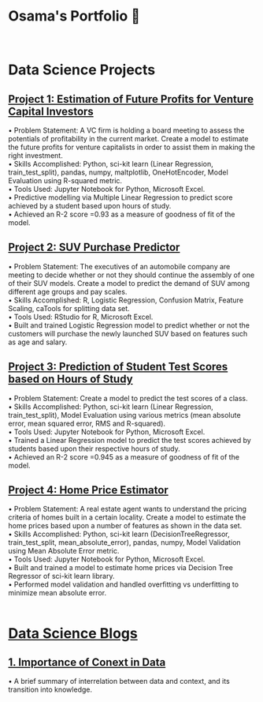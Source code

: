 # Osama's Portfolio  👋 <br />
<br />

# Data Science Projects
## [Project 1: Estimation of Future Profits for Venture Capital Investors](https://github.com/osamayusufhassan/VC_profit_estimator_multiple_linear_regression)
• Problem Statement: A VC firm is holding a board meeting to assess the potentials of profitability in the current market. Create a model to estimate the future profits for venture capitalists in order to assist them in making the right investment.<br />
•	Skills Accomplished: Python, sci-kit learn (Linear Regression, train_test_split), pandas, numpy, maltplotlib, OneHotEncoder, Model Evaluation using R-squared metric.<br />
•	Tools Used: Jupyter Notebook for Python, Microsoft Excel.<br />
• Predictive modelling via Multiple Linear Regression to predict score achieved by a student based upon hours of study.<br />
•	Achieved an R-2 score =0.93 as a measure of goodness of fit of the model.
<br />
## [Project 2: SUV Purchase Predictor](https://github.com/osamayusufhassan/SUV-purchase-prediction-logistic-regression)
• Problem Statement: The executives of an automobile company are meeting to decide whether or not they should continue the assembly of one of their SUV models. Create a model to predict the demand of SUV among  different age groups and pay scales.<br />
•	Skills Accomplished: R, Logistic Regression, Confusion Matrix, Feature Scaling, caTools for splitting data set.<br />
•	Tools Used: RStudio for R, Microsoft Excel.<br />
•	Built and trained Logistic Regression model to predict whether or not the customers will purchase the newly launched SUV based on features such as age and salary.<br />
## [Project 3: Prediction of Student Test Scores based on Hours of Study](https://github.com/osamayusufhassan/Linear-Regression-hours-vs-scores)
• Problem Statement: Create a model to predict the test scores of a class.<br />
•	Skills Accomplished: Python, sci-kit learn (Linear Regression, train_test_split), Model Evaluation using various metrics (mean absolute error, mean squared error, RMS and R-squared).<br />
•	Tools Used: Jupyter Notebook for Python, Microsoft Excel.<br />
• Trained a Linear Regression model to predict the test scores achieved by students based upon their respective hours of study.<br />
•	Achieved an R-2 score =0.945 as a measure of goodness of fit of the model.
<br />
## [Project 4: Home Price Estimator](https://github.com/osamayusufhassan/Decision_tree_regressor_price_predictor)
• Problem Statement: A real estate agent wants to understand the pricing criteria of homes built in a certain locality. Create a model to estimate the home prices based upon a number of features as shown in the data set.<br />
•	Skills Accomplished: Python, sci-kit learn (DecisionTreeRegressor, train_test_split, mean_absolute_error), pandas, numpy, Model Validation using Mean Absolute Error metric.<br />
•	Tools Used: Jupyter Notebook for Python, Microsoft Excel.<br />
• Built and trained a model to estimate home prices via Decision Tree Regressor of sci-kit learn library.<br />
• Performed model validation and handled overfitting vs underfitting to minimize mean absolute error.<br />
<br />


# [Data Science Blogs](https://osamayusufhassan.medium.com/) 
## [1. Importance of Conext in Data](https://osamayusufhassan.medium.com/importance-of-context-in-data-18d438822ffc)
• A brief summary of interrelation between data and context, and its transition into knowledge.




<!--
**osamayusufhassan/osamayusufhassan** is a ✨ _special_ ✨ repository because its `README.md` (this file) appears on your GitHub profile.

Here are some ideas to get you started:

- 🔭 I’m currently working on ...
- 🌱 I’m currently learning ...
- 👯 I’m looking to collaborate on ...
- 🤔 I’m looking for help with ...
- 💬 Ask me about ...
- 📫 How to reach me: ...
- 😄 Pronouns: ...
- ⚡ Fun fact: ...
-->
